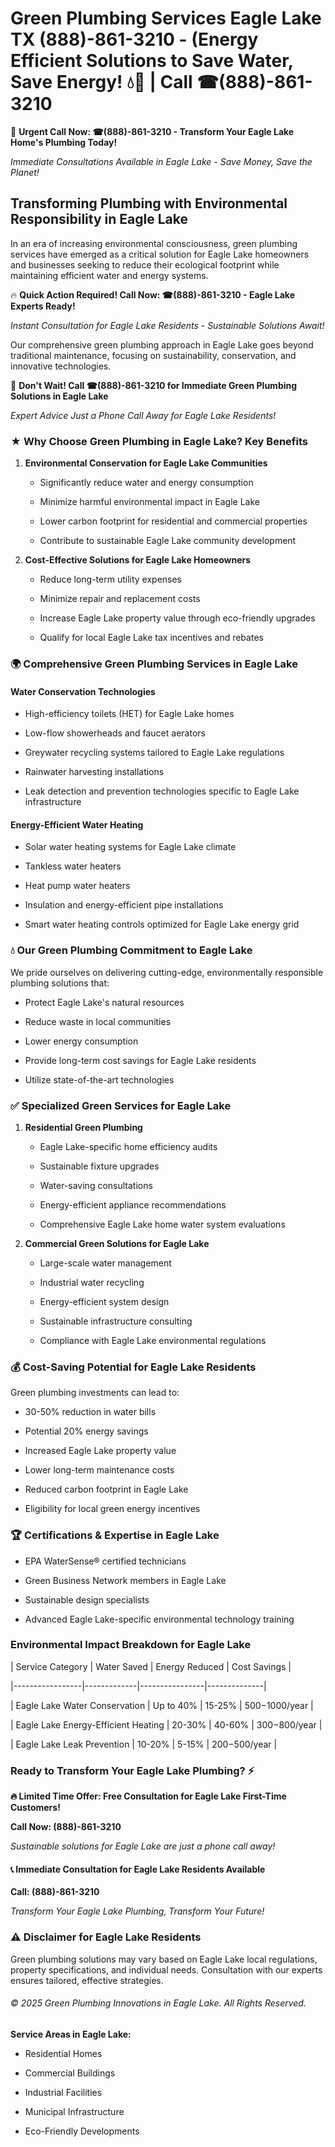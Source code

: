 # Green Plumbing Services Eagle Lake TX (888)-861-3210 - (Energy Efficient Solutions to Save Water, Save Energy! 💧🌿 | Call ☎(888)-861-3210

🚨 **Urgent Call Now: ☎(888)-861-3210 - Transform Your Eagle Lake Home's Plumbing Today!**
*Immediate Consultations Available in Eagle Lake - Save Money, Save the Planet!*

## Transforming Plumbing with Environmental Responsibility in Eagle Lake

In an era of increasing environmental consciousness, green plumbing services have emerged as a critical solution for Eagle Lake homeowners and businesses seeking to reduce their ecological footprint while maintaining efficient water and energy systems. 

🔥 **Quick Action Required! Call Now: ☎(888)-861-3210 - Eagle Lake Experts Ready!**
*Instant Consultation for Eagle Lake Residents - Sustainable Solutions Await!*

Our comprehensive green plumbing approach in Eagle Lake goes beyond traditional maintenance, focusing on sustainability, conservation, and innovative technologies.

🚨 **Don't Wait! Call ☎(888)-861-3210 for Immediate Green Plumbing Solutions in Eagle Lake**
*Expert Advice Just a Phone Call Away for Eagle Lake Residents!*

### ★ Why Choose Green Plumbing in Eagle Lake? Key Benefits

1. **Environmental Conservation for Eagle Lake Communities** 
   - Significantly reduce water and energy consumption
   - Minimize harmful environmental impact in Eagle Lake
   - Lower carbon footprint for residential and commercial properties
   - Contribute to sustainable Eagle Lake community development

2. **Cost-Effective Solutions for Eagle Lake Homeowners** 
   - Reduce long-term utility expenses
   - Minimize repair and replacement costs
   - Increase Eagle Lake property value through eco-friendly upgrades
   - Qualify for local Eagle Lake tax incentives and rebates

### 🌍 Comprehensive Green Plumbing Services in Eagle Lake

#### Water Conservation Technologies
- High-efficiency toilets (HET) for Eagle Lake homes
- Low-flow showerheads and faucet aerators
- Greywater recycling systems tailored to Eagle Lake regulations
- Rainwater harvesting installations
- Leak detection and prevention technologies specific to Eagle Lake infrastructure

#### Energy-Efficient Water Heating
- Solar water heating systems for Eagle Lake climate
- Tankless water heaters
- Heat pump water heaters
- Insulation and energy-efficient pipe installations
- Smart water heating controls optimized for Eagle Lake energy grid

### 💧 Our Green Plumbing Commitment to Eagle Lake

We pride ourselves on delivering cutting-edge, environmentally responsible plumbing solutions that:
- Protect Eagle Lake's natural resources
- Reduce waste in local communities
- Lower energy consumption
- Provide long-term cost savings for Eagle Lake residents
- Utilize state-of-the-art technologies

### ✅ Specialized Green Services for Eagle Lake

1. **Residential Green Plumbing**
   - Eagle Lake-specific home efficiency audits
   - Sustainable fixture upgrades
   - Water-saving consultations
   - Energy-efficient appliance recommendations
   - Comprehensive Eagle Lake home water system evaluations

2. **Commercial Green Solutions for Eagle Lake**
   - Large-scale water management
   - Industrial water recycling
   - Energy-efficient system design
   - Sustainable infrastructure consulting
   - Compliance with Eagle Lake environmental regulations

### 💰 Cost-Saving Potential for Eagle Lake Residents

Green plumbing investments can lead to:
- 30-50% reduction in water bills
- Potential 20% energy savings
- Increased Eagle Lake property value
- Lower long-term maintenance costs
- Reduced carbon footprint in Eagle Lake
- Eligibility for local green energy incentives

### 🏆 Certifications & Expertise in Eagle Lake

- EPA WaterSense® certified technicians
- Green Business Network members in Eagle Lake
- Sustainable design specialists
- Advanced Eagle Lake-specific environmental technology training

### Environmental Impact Breakdown for Eagle Lake

| Service Category | Water Saved | Energy Reduced | Cost Savings |
|-----------------|-------------|----------------|--------------|
| Eagle Lake Water Conservation | Up to 40% | 15-25% | $500-$1000/year |
| Eagle Lake Energy-Efficient Heating | 20-30% | 40-60% | $300-$800/year |
| Eagle Lake Leak Prevention | 10-20% | 5-15% | $200-$500/year |

### Ready to Transform Your Eagle Lake Plumbing? ⚡

**🔥 Limited Time Offer: Free Consultation for Eagle Lake First-Time Customers!**

**Call Now: (888)-861-3210**
*Sustainable solutions for Eagle Lake are just a phone call away!*

#### 📞 Immediate Consultation for Eagle Lake Residents Available

**Call: (888)-861-3210**
*Transform Your Eagle Lake Plumbing, Transform Your Future!*

### ⚠️ Disclaimer for Eagle Lake Residents

Green plumbing solutions may vary based on Eagle Lake local regulations, property specifications, and individual needs. Consultation with our experts ensures tailored, effective strategies.

###### © 2025 Green Plumbing Innovations in Eagle Lake. All Rights Reserved.

**Service Areas in Eagle Lake:** 
- Residential Homes
- Commercial Buildings
- Industrial Facilities
- Municipal Infrastructure
- Eco-Friendly Developments